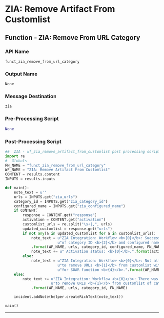 <!--
    DO NOT MANUALLY EDIT THIS FILE
    THIS FILE IS AUTOMATICALLY GENERATED WITH resilient-circuits codegen
-->

# ZIA: Remove Artifact From Customlist

## Function - ZIA: Remove From URL Category

### API Name
`funct_zia_remove_from_url_category`

### Output Name
`None`

### Message Destination
`zia`

### Pre-Processing Script
```python
None
```

### Post-Processing Script
```python
##  ZIA - wf_zia_remove_artifact_from_customlist post processing script ##
import re
#  Globals
FN_NAME = "funct_zia_remove_from_url_category"
WF_NAME = "ZIA: Remove Artifact From Customlist"
CONTENT = results.content
INPUTS = results.inputs

def main():
    note_text = u''
    urls = INPUTS.get("zia_urls")
    category_id = INPUTS.get("zia_category_id")
    configured_name = INPUTS.get("zia_configured_name")
    if CONTENT:
        response = CONTENT.get("response")
        activation = CONTENT.get("activation")
        customlist_urls = re.split("\s+|,", urls)
        updated_customlist = response.get("urls")
        if not any(a in updated_customlist for a in customlist_urls):
            note_text = u"ZIA Integration: Workflow <b>{0}</b>: Successfully removed URIs <b>{1}</b> from customlist "\
                        u"of category ID <b>{2}</b> and configured name <b>{3}</b> for SOAR function <b>{4}</b>."\
            .format(WF_NAME, urls, category_id, configured_name, FN_NAME)
            note_text += u" Activation status: <b>{0}</b>.".format(activation["status"])
        else:
            note_text = u"ZIA Integration: Workflow <b>{0}</b>: Not all urls were removed while attempting "\
                        u"to remove URLs <b>{1}</b> from customlist with category ID <b>{2}</b> and configured name <b>{3}</b> "\
                        u"for SOAR function <b>{4}</b>.".format(WF_NAME, urls, category_id, configured_name, FN_NAME)
    else:
        note_text += u"ZIA Integration: Workflow <b>{0}</b>: There was <b>no</b> result returned while attempting " \
                     u"to remove URLs <b>{1}</b> from customlist of category ID <b>{2}</b> for SOAR function <b>{3}</b>."\
            .format(WF_NAME, urls, category_id, FN_NAME)

    incident.addNote(helper.createRichText(note_text))

main()

```

---

